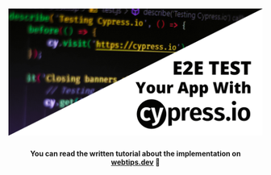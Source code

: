 <h1 align="center">
    <img src="readme.png" alt="E2E testing with Cypress" />
</h1>
<h4 align="center">You can read the written tutorial about the implementation on <strong><a href="https://www.webtips.dev/how-to-e2e-test-your-application-with-cypress">webtips.dev</a></strong> 📜</h4>
